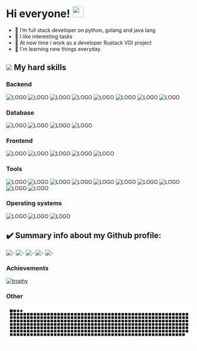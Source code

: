# Hi everyone!  <img src="https://camo.githubusercontent.com/e8e7b06ecf583bc040eb60e44eb5b8e0ecc5421320a92929ce21522dbc34c891/68747470733a2f2f6d656469612e67697068792e636f6d2f6d656469612f6876524a434c467a6361737252346961377a2f67697068792e676966" width="30" height="30"/>
- 🌱 I’m full stack developer on  python, golang and java lang
- 🐾 I like interesting tasks
- 👷 At now time i work as a developer Rustack VDI project
- 👯 I'm learning new things everyday.

## <img src="https://user-images.githubusercontent.com/74137018/200009885-976f538f-cc1b-4944-9b3e-a86587dc59a5.png" width="30px" /> My hard skills
### Backend
<img src="https://img.shields.io/badge/PYTHON-333333?style=for-the-badge&logo=PYTHON&logoColor=3776AB" alt="LOGO"/> <img src="https://img.shields.io/badge/DJANGO-333333?style=for-the-badge&logo=DJANGO&logoColor=092E20" alt="LOGO"/> <img src="https://img.shields.io/badge/DJANGO_REST_FRAMEWORK-333333?style=for-the-badge&logo=DJANGO&logoColor=3776AB" alt="LOGO"/> <img src="https://img.shields.io/badge/DJANGO_CHANNELS-333333?style=for-the-badge&logo=DJANGO&logoColor=3776AB" alt="LOGO"/> <img src="https://img.shields.io/badge/FAST API-333333?style=for-the-badge&logo=FASTAPI&logoColor=009688" alt="LOGO"/> <img src="https://img.shields.io/badge/FLASK-333333?style=for-the-badge&logo=FLASK&logoColor=FFFFFF" alt="LOGO"/> <img src="https://img.shields.io/badge/GO-333333?style=for-the-badge&logo=GO&logoColor=00ADD8" alt="LOGO"/> <img src="https://img.shields.io/badge/JAVA-333333?style=for-the-badge&logo=&logoColor=00ADD8" alt="LOGO"/>

### Database
<img src="https://img.shields.io/badge/POSTGRESQL-333333?style=for-the-badge&logo=PostgreSQL&logoColor=4169E1" alt="LOGO"/> <img src="https://img.shields.io/badge/MySQL-333333?style=for-the-badge&logo=MYSQL&logoColor=4479A1" alt="LOGO"/> <img src="https://img.shields.io/badge/REDIS-333333?style=for-the-badge&logo=REDIS&logoColor=DC382D" alt="LOGO"/> <img src="https://img.shields.io/badge/MONGODB-333333?style=for-the-badge&logo=MONGODB&logoColor=47A248" alt="LOGO"/>

### Frontend
<img src="https://img.shields.io/badge/HTML5-333333?style=for-the-badge&logo=HTML5&logoColor=#E34F26" alt="LOGO"/> <img src="https://img.shields.io/badge/CSS-333333?style=for-the-badge&logo=CSS3&logoColor=1572B6" alt="LOGO"/> <img src="https://img.shields.io/badge/BOOTSTRAP-333333?style=for-the-badge&logo=BOOTSTRAP&logoColor=#7952B3" alt="LOGO"/> <img src="https://img.shields.io/badge/JAVASCRIPT-333333?style=for-the-badge&logo=JAVASCRIPT&logoColor=#F7DF1E" alt="LOGO"/> <img src="https://img.shields.io/badge/REACT-333333?style=for-the-badge&logo=REACT&logoColor=#61DAFB" alt="LOGO"/>

### Tools
<img src="https://img.shields.io/badge/PYCHARM-333333?style=for-the-badge&logo=PYCHARM&logoColor=#000000" alt="LOGO"/> <img src="https://img.shields.io/badge/GoLand-333333?style=for-the-badge&logo=GoLand&logoColor=#000000" alt="LOGO"/> <img src="https://img.shields.io/badge/IntelliJ IDEA-333333?style=for-the-badge&logo=IntelliJ IDEA&logoColor=#000000" alt="LOGO"/> <img src="https://img.shields.io/badge/WebStorm-333333?style=for-the-badge&logo=WebStorm&logoColor=#000000" alt="LOGO"/> <img src="https://img.shields.io/badge/GIT-333333?style=for-the-badge&logo=GIT&logoColor=#F05032" alt="LOGO"/> <img src="https://img.shields.io/badge/GitHub-333333?style=for-the-badge&logo=GitHub&logoColor=#F05032" alt="LOGO"/> <img src="https://img.shields.io/badge/GitLab-333333?style=for-the-badge&logo=GitLab&logoColor=#FC6D26" alt="LOGO"/> <img src="https://img.shields.io/badge/Docker-333333?style=for-the-badge&logo=Docker&logoColor=2496ED" alt="LOGO"/> <img src="https://img.shields.io/badge/postman-333333?style=for-the-badge&logo=Postman&logoColor=FF6C37" alt="LOGO"/> <img src="https://img.shields.io/badge/NGINX-333333?style=for-the-badge&logo=NGINX&logoColor=009639" alt="LOGO"/>

### Operating systems
<img src="https://img.shields.io/badge/Windows-333333?style=for-the-badge&logo=Windows&logoColor=0078D6" alt="LOGO"/> <img src="https://img.shields.io/badge/macOS-333333?style=for-the-badge&logo=macOS&logoColor=#000000" alt="LOGO"/> <img src="https://img.shields.io/badge/Linux-333333?style=for-the-badge&logo=Linux&logoColor=#FCC624" alt="LOGO"/>

## :heavy_check_mark: Summary info about my Github profile:
![-](https://github-profile-summary-cards.vercel.app/api/cards/profile-details?username=basterrus&theme=nord_dark)
![-](https://github-profile-summary-cards.vercel.app/api/cards/most-commit-language?username=basterrus&theme=nord_dark)
![-](https://github-profile-summary-cards.vercel.app/api/cards/repos-per-language?username=basterrus&theme=nord_dark)
![-](https://github-profile-summary-cards.vercel.app/api/cards/stats?username=basterrus&theme=nord_dark)
![-](https://github-profile-summary-cards.vercel.app/api/cards/productive-time?username=basterrus&theme=nord_dark)

### Achievements
[![trophy](https://github-profile-trophy.vercel.app/?username=ryo-ma&row=1&column=6)](https://github.com/ryo-ma/github-profile-trophy)

### Other
![img](background/github-user-contribution.svg)
